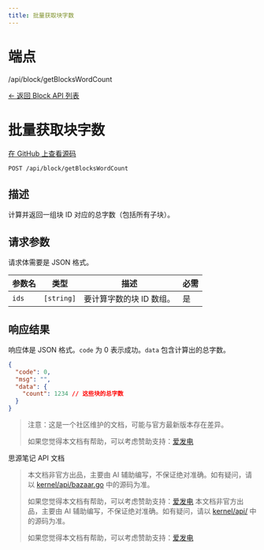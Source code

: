 ```yaml
---
title: 批量获取块字数
---
```

# 端点

/api/block/getBlocksWordCount

[← 返回 Block API 列表](../pages/block.html)

# 批量获取块字数

[在 GitHub 上查看源码](https://github.com/siyuan-note/siyuan/blob/master/kernel/api/block.go#L302)

`POST /api/block/getBlocksWordCount`

## 描述

计算并返回一组块 ID 对应的总字数（包括所有子块）。

## 请求参数

请求体需要是 JSON 格式。

| 参数名 | 类型 | 描述 | 必需 |
| --- | --- | --- | --- |
| `ids` | `[string]` | 要计算字数的块 ID 数组。 | 是 |

## 响应结果

响应体是 JSON 格式。`code` 为 0 表示成功。`data` 包含计算出的总字数。

```json
{
  "code": 0,
  "msg": "",
  "data": {
    "count": 1234 // 这些块的总字数
  }
}
```

> 注意：这是一个社区维护的文档，可能与官方最新版本存在差异。
> 
> 如果您觉得本文档有帮助，可以考虑赞助支持：[爱发电](https://afdian.com/a/leolee9086?tab=feed)

思源笔记 API 文档
> 本文档非官方出品，主要由 AI 辅助编写，不保证绝对准确。如有疑问，请以 [kernel/api/bazaar.go](https://github.com/siyuan-note/siyuan/blob/master/kernel/api/bazaar.go) 中的源码为准。
> 
> 如果您觉得本文档有帮助，可以考虑赞助支持：[爱发电](https://afdian.com/a/leolee9086?tab=feed)
> 本文档非官方出品，主要由 AI 辅助编写，不保证绝对准确。如有疑问，请以 [kernel/api/](https://github.com/siyuan-note/siyuan/blob/master/kernel/api/) 中的源码为准。
> 
> 如果您觉得本文档有帮助，可以考虑赞助支持：[爱发电](https://afdian.com/a/leolee9086?tab=feed)
